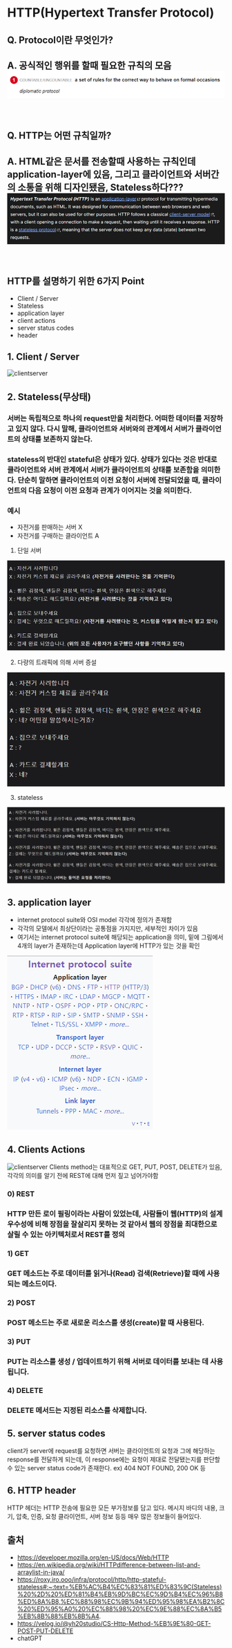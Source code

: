 # HTTP(Hypertext Transfer Protocol)

## Q. Protocol이란 무엇인가?
## A. 공식적인 행위를 할때 필요한 규칙의 모음<img src="./screenshot/protocol definition.png">

</br>

## Q. HTTP는 어떤 규칙일까?
## A. HTML같은 문서를 전송할때 사용하는 규칙인데 application-layer에 있음, 그리고 클라이언트와 서버간의 소통을 위해 디자인됐음, Stateless하다???<img src="./screenshot/http definition.png">

</br>

## HTTP를 설명하기 위한 6가지 Point 
- Client / Server
- Stateless
- application layer
- client actions
- server status codes
- header

## 1. Client / Server
![clientserver](https://upload.wikimedia.org/wikipedia/commons/thumb/c/c9/Client-server-model.svg/375px-Client-server-model.svg.png)

## 2. Stateless(무상태)
### 서버는 독립적으로 하나의 request만을 처리한다. 어떠한 데이터를 저장하고 있지 않다. 다시 말해, 클라이언트와 서버와의 관계에서 서버가 클라이언트의 상태를 보존하지 않는다.

### stateless의 반대인 stateful은 상태가 있다. 상태가 있다는 것은 반대로 클라이언트와 서버 관계에서 서버가 클라이언트의 상태를 보존함을 의미한다. 단순히 말하면 클라이언트의 이전 요청이 서버에 전달되었을 때, 클라이언트의 다음 요청이 이전 요청과 관계가 이어지는 것을 의미한다. 

### 예시
- 자전거를 판매하는 서버 X
- 자전거를 구매하는 클라이언트 A

1) 단일 서버
<img src="./screenshot/상태존재.png">

2) 다량의 트래픽에 의해 서버 증설
<img src="./screenshot/상태존재안함.png">

3) stateless
<img src="./screenshot/stateless.png">

## 3. application layer
- internet protocol suite와 OSI model 각각에 정의가 존재함
- 각각의 모델에서 최상단이라는 공통점을 가지지만, 세부적인 차이가 있음
- 여기서는 internet protocol suite에 해당되는 application을 의미, 밑에 그림에서 4개의 layer가 존재하는데 Application layer에 HTTP가 있는 것을 확인

<img src="./screenshot/protocol.png">

## 4. Clients Actions 
![clientserver](https://velog.velcdn.com/images%2Fyh20studio%2Fpost%2Fc3db3a6e-6c66-4a1c-b469-d2be898f3ece%2F53%EB%B2%88%EC%9E%90%EC%82%B0%201911.jpg)
Clients method는 대표적으로 GET, PUT, POST, DELETE가 있음, 각각의 의미를 알기 전에 REST에 대해 먼저 짚고 넘어가야함

### 0) REST
### HTTP 만든 로이 필링이라는 사람이 있었는데, 사람들이 웹(HTTP)의 설계 우수성에 비해 장점을 잘살리지 못하는 것 같아서 웹의 장점을 최대한으로 살릴 수 있는 아키텍처로서 REST를 정의 
### 1) GET
### GET 메소드는 주로 데이터를 읽거나(Read) 검색(Retrieve)할 때에 사용되는 메소드이다.
### 2) POST
### POST 메소드는 주로 새로운 리소스를 생성(create)할 때 사용된다.
### 3) PUT
### PUT는 리소스를 생성 / 업데이트하기 위해 서버로 데이터를 보내는 데 사용됩니다.
### 4) DELETE
### DELETE 메서드는 지정된 리소스를 삭제합니다.

## 5. server status codes 
client가 server에 request를 요청하면 서버는 클라이언트의 요청과 그에 해당하는 response를 전달하게 되는데, 이 response에는 요청이 제대로 전달됐는지를 판단할 수 있는 server status code가 존재한다. ex) 404 NOT FOUND, 200 OK 등
## 6. HTTP header
HTTP 헤더는 HTTP 전송에 필요한 모든 부가정보를 담고 있다. 메시지 바디의 내용, 크기, 압축, 인증, 요청 클라이언트, 서버 정보 등등 매우 많은 정보들이 들어있다.

## 출처
- https://developer.mozilla.org/en-US/docs/Web/HTTP
- https://en.wikipedia.org/wiki/HTTPdifference-between-list-and-arraylist-in-java/
- https://roxy.iro.ooo/infra/protocol/http/http-stateful-stateless#:~:text=%EB%AC%B4%EC%83%81%ED%83%9C(Stateless)%20%2D%20%ED%81%B4%EB%9D%BC%EC%9D%B4%EC%96%B8%ED%8A%B8,%EC%88%98%EC%9B%94%ED%95%98%EA%B2%8C%20%ED%95%A0%20%EC%88%98%20%EC%9E%88%EC%8A%B5%EB%8B%88%EB%8B%A4.
- https://velog.io/@yh20studio/CS-Http-Method-%EB%9E%80-GET-POST-PUT-DELETE
- chatGPT


